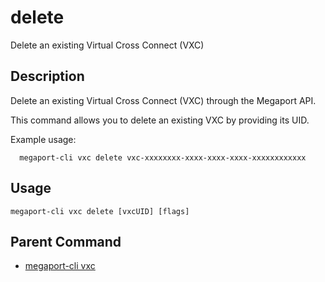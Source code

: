 # delete

Delete an existing Virtual Cross Connect (VXC)

## Description

Delete an existing Virtual Cross Connect (VXC) through the Megaport API.

This command allows you to delete an existing VXC by providing its UID.

Example usage:
```
  megaport-cli vxc delete vxc-xxxxxxxx-xxxx-xxxx-xxxx-xxxxxxxxxxxx

```



## Usage

```
megaport-cli vxc delete [vxcUID] [flags]
```



## Parent Command

* [megaport-cli vxc](megaport-cli_vxc.md)







